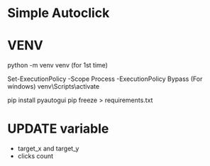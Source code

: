 # Simple Autoclick

# VENV

python -m venv venv (for 1st time)

Set-ExecutionPolicy -Scope Process -ExecutionPolicy Bypass (For windows)
venv\Scripts\activate

pip install pyautogui
pip freeze > requirements.txt

# UPDATE variable 

- target_x and target_y 
- clicks count